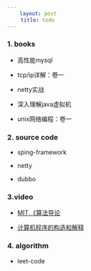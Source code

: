 ```yaml
---
    layout: post
　　 title: todo
---
```


### 1. books

- 高性能mysql

- tcp/ip详解：卷一
  
- netty实战

- 深入理解java虚拟机

- unix网络编程：卷一


### 2. source code

- sping-framework

- netty

- dubbo

### 3.video

- [MIT,《算法导论](http://open.163.com/special/opencourse/algorithms.html)

- [计算机程序的构造和解释](https://www.bilibili.com/video/av8515129)


### 4. algorithm

- leet-code



    